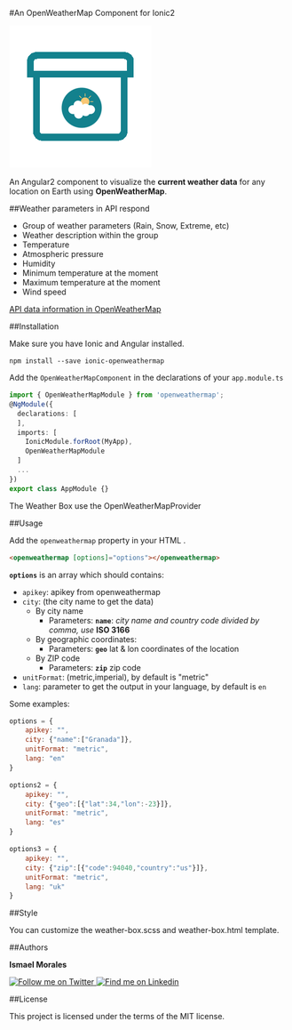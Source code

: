 #An OpenWeatherMap Component for Ionic2

<img src="https://github.com/klomoli/ionic2-openweathermap/blob/master/1488494397_box.png">

An Angular2 component to visualize the **current weather data** for any location on Earth using **OpenWeatherMap**.


##Weather parameters in API respond
- Group of weather parameters (Rain, Snow, Extreme, etc)
- Weather description within the group
- Temperature
- Atmospheric pressure
- Humidity
- Minimum temperature at the moment
- Maximum temperature at the moment
- Wind speed

[API data information in OpenWeatherMap](http://openweathermap.org/current)

##Installation

Make sure you have Ionic and Angular installed.

```
npm install --save ionic-openweathermap
```

Add the `OpenWeatherMapComponent` in the declarations of your `app.module.ts`

```typescript
import { OpenWeatherMapModule } from 'openweathermap';
@NgModule({
  declarations: [
  ],
  imports: [
    IonicModule.forRoot(MyApp),
    OpenWeatherMapModule
  ]
  ...
})
export class AppModule {}
```

The Weather Box use the OpenWeatherMapProvider

##Usage

Add the `openweathermap` property in your HTML .

```html
<openweathermap [options]="options"></openweathermap>
```

**`options`** is an array which should contains:

- `apikey`: apikey from openweathermap
- `city`: (the city name to get the data)
	- By city name
		- Parameters: **`name`**: *city name and country code divided by comma, use* **ISO 3166**  
	- By geographic coordinates:
		- Parameters: **`geo`** lat & lon coordinates of the location
	- By ZIP code
		- Parameters: **`zip`** zip code    
- `unitFormat`: (metric,imperial), by default is "metric"
- `lang`: parameter to get the output in your language, by default is `en`

Some examples:

```javascript
options = {
	apikey: "",
	city: {"name":["Granada"]},
	unitFormat: "metric",
	lang: "en"
}
```
```javascript
options2 = {
	apikey: "",
	city: {"geo":[{"lat":34,"lon":-23}]},
	unitFormat: "metric",
	lang: "es"
}
```
```javascript
options3 = {
	apikey: "",
	city: {"zip":[{"code":94040,"country":"us"}]},
	unitFormat: "metric",
	lang: "uk"
}
```

##Style

You can customize the weather-box.scss and weather-box.html template.

##Authors

 **Ismael Morales**

<a href="https://twitter.com/imailios">
  <img alt="Follow me on Twitter" src="https://cdn2.iconfinder.com/data/icons/black-white-social-media/32/online_social_media_twitter-32.png" height="32" width="32"/>
</a>

<a href="https://www.linkedin.com/in/ismael-morales-33342460/">
  <img alt="Find me on Linkedin" src="https://cdn2.iconfinder.com/data/icons/black-white-social-media/32/online_social_media_linked_in-32.png" height="32" width="32" />
</a>


##License

This project is licensed under the terms of the MIT license.
